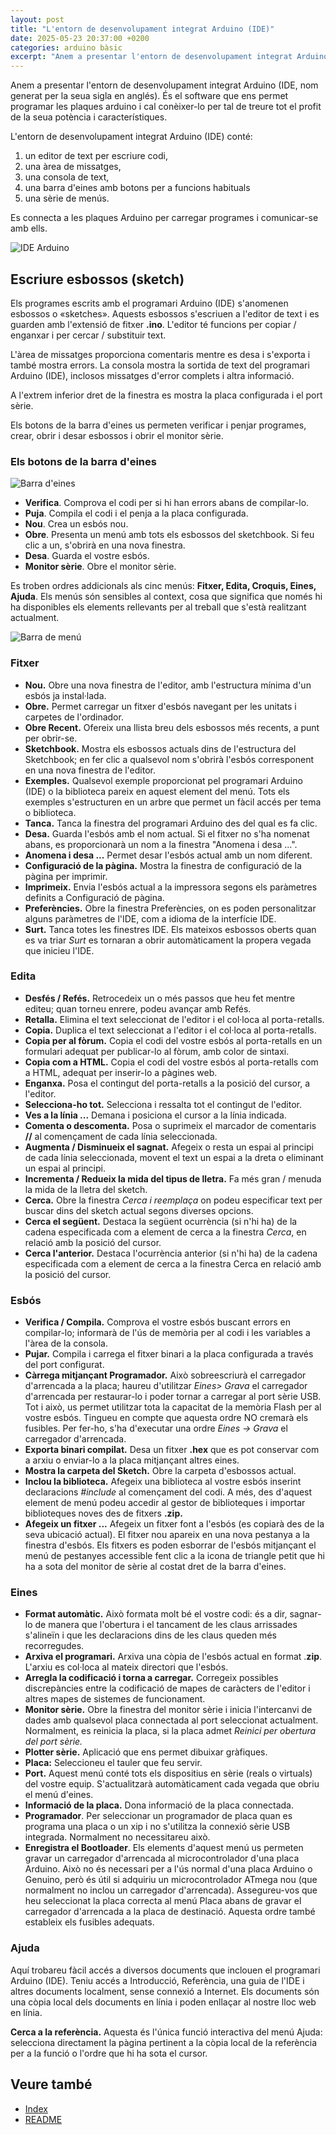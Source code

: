 ```yaml
---
layout: post
title: "L'entorn de desenvolupament integrat Arduino (IDE)"
date: 2025-05-23 20:37:00 +0200
categories: arduino bàsic
excerpt: "Anem a presentar l'entorn de desenvolupament integrat Arduino (IDE, nom generat per la seua sigla en anglés). És el software que ens permet programar les plaques arduino i cal conèixer-lo per tal de treure tot el profit de la seua potència i característiques."
---
```



[img01]: /assets/imatges/ard/ard-00-01.png "IDE Arduino"
[img02]: /assets/imatges/ard/ard-00-02.png "Barra d'eines"
[img03]: /assets/imatges/ard/ard-00-03.png "Barra de menú"

Anem a presentar l'entorn de desenvolupament integrat Arduino (IDE, nom generat per la seua sigla en anglés). És el software que ens permet programar les plaques arduino i cal conèixer-lo per tal de treure tot el profit de la seua potència i característiques.

L'entorn de desenvolupament integrat Arduino (IDE) conté:

1. un editor de text per escriure codi,
2. una àrea de missatges,
3. una consola de text,
4. una barra d'eines amb botons per a funcions habituals
5. una sèrie de menús.

Es connecta a les plaques Arduino per carregar programes i comunicar-se amb ells.

![IDE Arduino][img01]

## Escriure esbossos (sketch)

Els programes escrits amb el programari Arduino (IDE) s'anomenen esbossos o «sketches». Aquests esbossos s'escriuen a l'editor de text i es guarden amb l'extensió de fitxer **.ino**. L'editor té funcions per copiar / enganxar i per cercar / substituir text.

L'àrea de missatges proporciona comentaris mentre es desa i s'exporta i també mostra errors. La consola mostra la sortida de text del programari Arduino (IDE), inclosos missatges d'error complets i altra informació.

A l'extrem inferior dret de la finestra es mostra la placa configurada i el port sèrie.

Els botons de la barra d'eines us permeten verificar i penjar programes, crear, obrir i desar esbossos i obrir el monitor sèrie.

### Els botons de la barra d'eines

![Barra d'eines][img02]

- **Verifica**. Comprova el codi per si hi han errors abans de compilar-lo.
- **Puja**. Compila el codi i el penja a la placa configurada.
- **Nou**. Crea un esbós nou.
- **Obre**. Presenta un menú amb tots els esbossos del sketchbook. Si feu clic a un, s'obrirà en una nova finestra.
- **Desa**. Guarda el vostre esbós.
- **Monitor sèrie**. Obre el monitor sèrie.

Es troben ordres addicionals als cinc menús: **Fitxer, Edita, Croquis, Eines, Ajuda**. Els menús són sensibles al context, cosa que significa que només hi ha disponibles els elements rellevants per al treball que s'està realitzant actualment.

![Barra de menú][img03]

### Fitxer

- **Nou.** Obre una nova finestra de l'editor, amb l'estructura mínima d'un esbós ja instal·lada.
- **Obre.** Permet carregar un fitxer d'esbós navegant per les unitats i carpetes de l'ordinador.
- **Obre Recent.** Ofereix una llista breu dels esbossos més recents, a punt per obrir-se.
- **Sketchbook.** Mostra els esbossos actuals dins de l'estructura del Sketchbook; en fer clic a qualsevol nom s'obrirà l'esbós corresponent en una nova finestra de l'editor.
- **Exemples.** Qualsevol exemple proporcionat pel programari Arduino (IDE) o la biblioteca pareix en aquest element del menú. Tots els exemples s'estructuren en un arbre que permet un fàcil accés per tema o biblioteca.
- **Tanca.** Tanca la finestra del programari Arduino des del qual es fa clic.
- **Desa.** Guarda l'esbós amb el nom actual. Si el fitxer no s'ha nomenat abans, es proporcionarà un nom a la finestra "Anomena i desa ...".
- **Anomena i desa ...** Permet desar l'esbós actual amb un nom diferent.
- **Configuració de la pàgina.** Mostra la finestra de configuració de la pàgina per imprimir.
- **Imprimeix.** Envia l'esbós actual a la impressora segons els paràmetres definits a Configuració de pàgina.
- **Preferències.** Obre la finestra Preferències, on es poden personalitzar alguns paràmetres de l'IDE, com a idioma de la interfície IDE.
- **Surt.** Tanca totes les finestres IDE. Els mateixos esbossos oberts quan es va triar _Surt_ es tornaran a obrir automàticament la propera vegada que inicieu l'IDE.

### Edita

- **Desfés / Refés.** Retrocedeix un o més passos que heu fet mentre editeu; quan torneu enrere, podeu avançar amb Refés.
- **Retalla.** Elimina el text seleccionat de l'editor i el col·loca al porta-retalls.
- **Copia.** Duplica el text seleccionat a l'editor i el col·loca al porta-retalls.
- **Copia per al fòrum.** Copia el codi del vostre esbós al porta-retalls en un formulari adequat per publicar-lo al fòrum, amb color de sintaxi.
- **Copia com a HTML.** Copia el codi del vostre esbós al porta-retalls com a HTML, adequat per inserir-lo a pàgines web.
- **Enganxa.** Posa el contingut del porta-retalls a la posició del cursor, a l'editor.
- **Selecciona-ho tot.** Selecciona i ressalta tot el contingut de l'editor.
- **Ves a la línia ...** Demana i posiciona el cursor a la línia indicada.
- **Comenta o descomenta.** Posa o suprimeix el marcador de comentaris **//** al començament de cada línia seleccionada.
- **Augmenta / Disminueix el sagnat.** Afegeix o resta un espai al principi de cada línia seleccionada, movent el text un espai a la dreta o eliminant un espai al principi.
- **Incrementa / Redueix la mida del tipus de lletra.** Fa més gran / menuda la mida de la lletra del sketch.
- **Cerca.** Obre la finestra _Cerca i reemplaça_ on podeu especificar text per buscar dins del sketch actual segons diverses opcions.
- **Cerca el següent.** Destaca la següent ocurrència (si n'hi ha) de la cadena especificada com a element de cerca a la finestra _Cerca_, en relació amb la posició del cursor.
- **Cerca l'anterior.** Destaca l'ocurrència anterior (si n'hi ha) de la cadena especificada com a element de cerca a la finestra Cerca en relació amb la posició del cursor.

### Esbós

- **Verifica / Compila.** Comprova el vostre esbós buscant errors en compilar-lo; informarà de l'ús de memòria per al codi i les variables a l'àrea de la consola.
- **Pujar.** Compila i carrega el fitxer binari a la placa configurada a través del port configurat.
- **Càrrega mitjançant Programador.** Això sobreescriurà el carregador d'arrencada a la placa; haureu d'utilitzar _Eines\> Grava_ el carregador d'arrencada per restaurar-lo i poder tornar a carregar al port sèrie USB. Tot i això, us permet utilitzar tota la capacitat de la memòria Flash per al vostre esbós. Tingueu en compte que aquesta ordre NO cremarà els fusibles. Per fer-ho, s'ha d'executar una ordre _Eines -\> Grava_ el carregador d'arrencada.
- **Exporta binari compilat.** Desa un fitxer **.hex** que es pot conservar com a arxiu o enviar-lo a la placa mitjançant altres eines.
- **Mostra la carpeta del Sketch.** Obre la carpeta d'esbossos actual.
- **Inclou la biblioteca.** Afegeix una biblioteca al vostre esbós inserint declaracions _\#include_ al començament del codi. A més, des d'aquest element de menú podeu accedir al gestor de biblioteques i importar biblioteques noves des de fitxers **.zip.**
- **Afegeix un fitxer \...** Afegeix un fitxer font a l'esbós (es copiarà des de la seva ubicació actual). El fitxer nou apareix en una nova pestanya a la finestra d'esbós. Els fitxers es poden esborrar de l'esbós mitjançant el menú de pestanyes accessible fent clic a la icona de triangle petit que hi ha a sota del monitor de sèrie al costat dret de la barra d'eines.

### Eines

- **Format automàtic.** Això formata molt bé el vostre codi: és a dir, sagnar-lo de manera que l'obertura i el tancament de les claus arrissades s'alineïn i que les declaracions dins de les claus queden més recorregudes.
- **Arxiva el programari.** Arxiva una còpia de l'esbós actual en format .**zip**. L'arxiu es col·loca al mateix directori que l'esbós.
- **Arregla la codificació i torna a carregar.** Corregeix possibles discrepàncies entre la codificació de mapes de caràcters de l'editor i altres mapes de sistemes de funcionament.
- **Monitor sèrie.** Obre la finestra del monitor sèrie i inicia l'intercanvi de dades amb qualsevol placa connectada al port seleccionat actualment. Normalment, es reinicia la placa, si la placa admet _Reinici per obertura del port sèrie._
- **Plotter sèrie.** Aplicació que ens permet dibuixar gràfiques.
- **Placa:** Seleccioneu el tauler que feu servir.
- **Port.** Aquest menú conté tots els dispositius en sèrie (reals o virtuals) del vostre equip. S'actualitzarà automàticament cada vegada que obriu el menú d'eines.
- **Informació de la placa.** Dona informació de la placa connectada.
- **Programador**. Per seleccionar un programador de placa quan es programa una placa o un xip i no s'utilitza la connexió sèrie USB integrada. Normalment no necessitareu això.
- **Enregistra el Bootloader**. Els elements d'aquest menú us permeten gravar un carregador d'arrencada al microcontrolador d'una placa Arduino. Això no és necessari per a l'ús normal d'una placa Arduino o Genuino, però és útil si adquiriu un microcontrolador ATmega nou (que normalment no inclou un carregador d'arrencada). Assegureu-vos que heu seleccionat la placa correcta al menú Placa abans de gravar el carregador d'arrencada a la placa de destinació. Aquesta ordre també estableix els fusibles adequats.

### Ajuda

Aquí trobareu fàcil accés a diversos documents que inclouen el
programari Arduino (IDE). Teniu accés a Introducció, Referència, una
guia de l'IDE i altres documents localment, sense connexió a Internet.
Els documents són una còpia local dels documents en línia i poden
enllaçar al nostre lloc web en línia.

**Cerca a la referència.** Aquesta és l'única funció interactiva del
menú Ajuda: selecciona directament la pàgina pertinent a la còpia local
de la referència per a la funció o l'ordre que hi ha sota el cursor.

## Veure també

- [Index](../Index.md)
- [README](../README.md)

